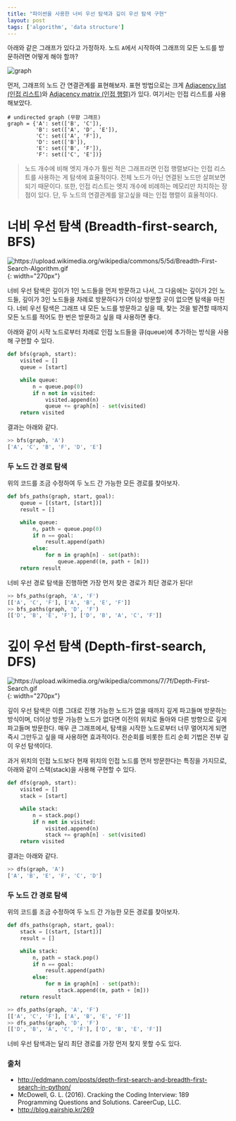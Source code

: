 ```yaml
---
title: "파이썬을 사용한 너비 우선 탐색과 깊이 우선 탐색 구현"
layout: post
tags: ['algorithm', 'data structure']
---
```


아래와 같은 그래프가 있다고 가정하자. 노드 `A`에서 시작하여 그래프의 모든 노드를 방문하려면 어떻게 해야 할까?

![]({{base}}/assets/20180106/graph.png "graph")

먼저, 그래프의 노드 간 연결관계를 표현해보자. 표현 방법으로는 크게 [Adjacency list (인접 리스트)](https://en.wikipedia.org/wiki/Adjacency_list)와 [Adjacency matrix (인접 행렬)](https://en.wikipedia.org/wiki/Adjacency_matrix)가 있다. 여기서는 인접 리스트를 사용해보았다.

```
# undirected graph (무향 그래프)
graph = {'A': set(['B', 'C']),
         'B': set(['A', 'D', 'E']),
         'C': set(['A', 'F']),
         'D': set(['B']),
         'E': set(['B', 'F']),
         'F': set(['C', 'E'])}
```

> 노드 개수에 비해 엣지 개수가 훨씬 적은 그래프라면 인접 행렬보다는 인접 리스트를 사용하는 게 탐색에 효율적이다. 전체 노드가 아닌 연결된 노드만 살펴보면 되기 때문이다. 또한, 인접 리스트는 엣지 개수에 비례하는 메모리만 차지하는 장점이 있다. 단, 두 노드의 연결관계를 알고싶을 때는 인접 행렬이 효율적이다.

# 너비 우선 탐색 (Breadth-first-search, BFS)

![](https://upload.wikimedia.org/wikipedia/commons/5/5d/Breadth-First-Search-Algorithm.gif "https://upload.wikimedia.org/wikipedia/commons/5/5d/Breadth-First-Search-Algorithm.gif"){: width="270px"}

너비 우선 탐색은 깊이가 1인 노드들을 먼저 방문하고 나서, 그 다음에는 깊이가 2인 노드들, 깊이가 3인 노드들을 차례로 방문하다가 더이상 방문할 곳이 없으면 탐색을 마친다. 너비 우선 탐색은 그래프 내 모든 노드를 방문하고 싶을 때, 찾는 것을 발견할 때까지 모든 노드를 적어도 한 번은 방문하고 싶을 때 사용하면 좋다.

아래와 같이 시작 노드로부터 차례로 인접 노드들을 큐(queue)에 추가하는 방식을 사용해 구현할 수 있다.

```python
def bfs(graph, start):
    visited = []
    queue = [start]

    while queue:
        n = queue.pop(0)
        if n not in visited:
            visited.append(n)
            queue += graph[n] - set(visited)
    return visited
```

결과는 아래와 같다.

```python
>> bfs(graph, 'A')
['A', 'C', 'B', 'F', 'D', 'E']
```

### 두 노드 간 경로 탐색

위의 코드를 조금 수정하여 두 노드 간 가능한 모든 경로를 찾아보자.

```python
def bfs_paths(graph, start, goal):
    queue = [(start, [start])]
    result = []

    while queue:
        n, path = queue.pop(0)
        if n == goal:
            result.append(path)
        else:
            for m in graph[n] - set(path):
                queue.append((m, path + [m]))
    return result
```

너비 우선 경로 탐색을 진행하면 가장 먼저 찾은 경로가 최단 경로가 된다!

```python
>> bfs_paths(graph, 'A', 'F')
[['A', 'C', 'F'], ['A', 'B', 'E', 'F']]
>> bfs_paths(graph, 'D', 'F')
[['D', 'B', 'E', 'F'], ['D', 'B', 'A', 'C', 'F']]
```

# 깊이 우선 탐색 (Depth-first-search, DFS)

![](https://upload.wikimedia.org/wikipedia/commons/7/7f/Depth-First-Search.gif "https://upload.wikimedia.org/wikipedia/commons/7/7f/Depth-First-Search.gif"){: width="270px"}

깊이 우선 탐색은 이름 그대로 진행 가능한 노드가 없을 때까지 깊게 파고들며 방문하는 방식이며, 더이상 방문 가능한 노드가 없다면 이전의 위치로 돌아와 다른 방향으로 깊게 파고들며 방문한다. 매우 큰 그래프에서, 탐색을 시작한 노드로부터 너무 멀어지게 되면 즉시 그만두고 싶을 때 사용하면 효과적이다. 전순회를 비롯한 트리 순회 기법은 전부 깊이 우선 탐색이다.

과거 위치의 인접 노드보다 현재 위치의 인접 노드를 먼저 방문한다는 특징을 가지므로, 아래와 같이 스택(stack)을 사용해 구현할 수 있다.

```python
def dfs(graph, start):
    visited = []
    stack = [start]

    while stack:
        n = stack.pop()
        if n not in visited:
            visited.append(n)
            stack += graph[n] - set(visited)
    return visited
```

결과는 아래와 같다.


```python
>> dfs(graph, 'A')
['A', 'B', 'E', 'F', 'C', 'D']
```

### 두 노드 간 경로 탐색

위의 코드를 조금 수정하여 두 노드 간 가능한 모든 경로를 찾아보자.

```python
def dfs_paths(graph, start, goal):
    stack = [(start, [start])]
    result = []

    while stack:
        n, path = stack.pop()
        if n == goal:
            result.append(path)
        else:
            for m in graph[n] - set(path):
                stack.append((m, path + [m]))
    return result
```

```python
>> dfs_paths(graph, 'A', 'F')
[['A', 'C', 'F'], ['A', 'B', 'E', 'F']]
>> dfs_paths(graph, 'D', 'F')
[['D', 'B', 'A', 'C', 'F'], ['D', 'B', 'E', 'F']]
```

너비 우선 탐색과는 달리 최단 경로를 가장 먼저 찾지 못할 수도 있다.

### 출처

- <http://eddmann.com/posts/depth-first-search-and-breadth-first-search-in-python/>
- McDowell, G. L. (2016). Cracking the Coding Interview: 189 Programming Questions and Solutions. CareerCup, LLC.
- <http://blog.eairship.kr/269>